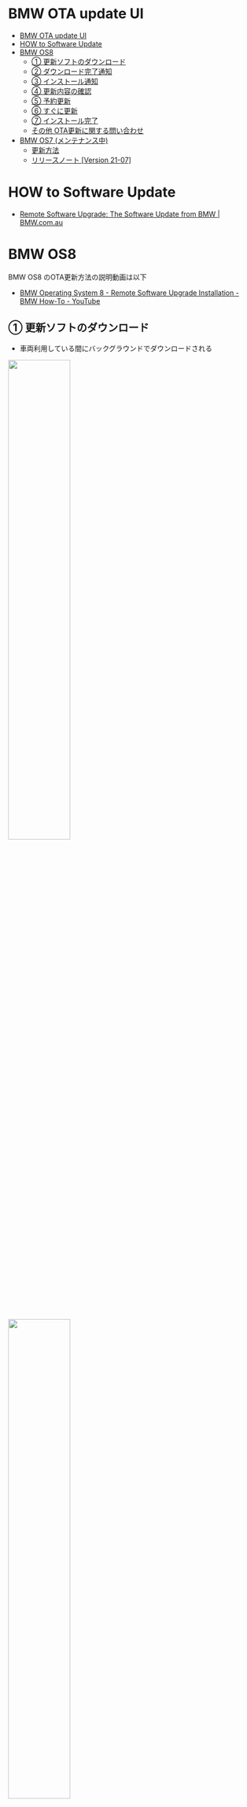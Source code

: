 # BMW OTA update UI


<!-- @import "[TOC]" {cmd="toc" depthFrom=1 depthTo=6 orderedList=false} -->

<!-- code_chunk_output -->

- [BMW OTA update UI](#bmw-ota-update-ui)
- [HOW to Software Update](#how-to-software-update)
- [BMW OS8](#bmw-os8)
  - [① 更新ソフトのダウンロード](#1-更新ソフトのダウンロード)
  - [② ダウンロード完了通知](#2-ダウンロード完了通知)
  - [③ インストール通知](#3-インストール通知)
  - [④ 更新内容の確認](#4-更新内容の確認)
  - [⑤ 予約更新](#5-予約更新)
  - [⑥ すぐに更新](#6-すぐに更新)
  - [⑦ インストール完了](#7-インストール完了)
  - [その他 OTA更新に関する問い合わせ](#その他-ota更新に関する問い合わせ)
- [BMW OS7 (メンテナンス中)](#bmw-os7-メンテナンス中)
  - [更新方法](#更新方法)
  - [リリースノート [Version 21-07]](#リリースノート-version-21-07)

<!-- /code_chunk_output -->

# HOW to Software Update

- [Remote Software Upgrade: The Software Update from BMW | BMW.com.au](https://www.bmw.com/en-au/offers-and-services/bmw-digital-services-and-connectivity/remote-software-upgrade.html)

#  BMW OS8 

BMW OS8 のOTA更新方法の説明動画は以下
- [BMW Operating System 8 - Remote Software Upgrade Installation - BMW How-To - YouTube](https://www.youtube.com/watch?v=mME39cwPUHM)

## ① 更新ソフトのダウンロード 
- 車両利用している間にバックグラウンドでダウンロードされる
<img src="./image/UI_OS8/bmw-ota-ui-022.png" width=50%>
<img src="./image/UI_OS8/bmw-ota-ui-001.png" width=50%>

## ② ダウンロード完了通知
- ダウンロードの完了がMyBMWアプリに通知
<img src="./image/UI_OS8/bmw-ota-ui-002.png" width=50%>
<img src="./image/UI_OS8/bmw-ota-ui-004.png" width=50%>

## ③ インストール通知
- ダウンロード完了後、車両を停止するとイントールを確認するメッセージが表示される
<img src="./image/UI_OS8/bmw-ota-ui-005.png" width=50%>
<img src="./image/UI_OS8/bmw-ota-ui-006.png" width=50%>

## ④ 更新内容の確認
- 更新内容を確認する場合は`"Info on version xxxx"`を選択
<img src="./image/UI_OS8/bmw-ota-ui-007.png" width=50%>
<img src="./image/UI_OS8/bmw-ota-ui-008.png" width=50%>

## ⑤ 予約更新
- すぐにインストールしない場合は、時間指定で予約が可能
- インストール中（約20分）は車両が利用できなくなる
<img src="./image/UI_OS8/bmw-ota-ui-009.png" width=50%>
<img src="./image/UI_OS8/bmw-ota-ui-010.png" width=50%>
<img src="./image/UI_OS8/bmw-ota-ui-011.png" width=50%>

## ⑥ すぐに更新
- `"Start upgrade now"`を選択
<img src="./image/UI_OS8/bmw-ota-ui-012.png" width=50%>
- 安全な場所に駐車し、`"OK, vehicle os parked sagety"`を選択
<img src="./image/UI_OS8/bmw-ota-ui-013.png" width=50%>
- `"Start upgrade now"`を選択
<img src="./image/UI_OS8/bmw-ota-ui-014.png" width=50%>
- インストールの注意事項が全て整っているかチェック
<img src="./image/UI_OS8/bmw-ota-ui-015.png" width=50%>
- 全てのチェックがOKになると、10秒後に更新が始まる
（ここでやっぱりとめたいときは`"Perform upgrade later"`を選択する）
<img src="./image/UI_OS8/bmw-ota-ui-016.png" width=50%>

## ⑦ インストール完了
- MyBMWアプリに更新完了通知
- 走行前に車両のコントロールディスプレイにも表示される
<img src="./image/UI_OS8/bmw-ota-ui-017.png" width=50%>
<img src="./image/UI_OS8/bmw-ota-ui-018.png" width=50%>

## その他 OTA更新に関する問い合わせ
- オペレータに接続し問い合わせ可能
- `"BMW Assistance APP"` > `"BMW Customer Support"`
<img src="./image/UI_OS8/bmw-ota-ui-019.png" width=50%>
<img src="./image/UI_OS8/bmw-ota-ui-020.png" width=50%>
<img src="./image/UI_OS8/bmw-ota-ui-021.png" width=50%>

<br>

---

#  BMW OS7 (メンテナンス中)

## 更新方法

- **車載機版**

[How to start a Remote Software Upgrade – BMW How-To - YouTube](https://www.youtube.com/watch?v=N58Zjde3DNo)

[<img src="./image/ota-how-to.png" width=50%>](https://www.youtube.com/watch?v=N58Zjde3DNo)

## リリースノート [Version 21-07]

- **WEB版 Release Note**

[Remote Software Upgrade: The Software Update Upgrade 21-07 | BMW.co.za](https://www.bmw.co.za/en/topics/offers-and-services/bmw-digital-services-and-connectivity/remote-software-upgrade-21-07.html)

- **車載機版 Release Note**

WEB版と記載してある内容は変わらん

<img src="./image/UI_OS7/bmw-os7-ota-ui-001.png" width=50%>
<img src="./image/UI_OS7/bmw-os7-ota-ui-002.png" width=50%>
<img src="./image/UI_OS7/bmw-os7-ota-ui-003.png" width=50%>
<img src="./image/UI_OS7/bmw-os7-ota-ui-004.png" width=50%>
<img src="./image/UI_OS7/bmw-os7-ota-ui-005.png" width=50%>
<img src="./image/UI_OS7/bmw-os7-ota-ui-006.png" width=50%>
<img src="./image/UI_OS7/bmw-os7-ota-ui-007.png" width=50%>
<img src="./image/UI_OS7/bmw-os7-ota-ui-008.png" width=50%>
<img src="./image/UI_OS7/bmw-os7-ota-ui-009.png" width=50%>
<img src="./image/UI_OS7/bmw-os7-ota-ui-010.png" width=50%>
<img src="./image/UI_OS7/bmw-os7-ota-ui-011.png" width=50%>
<img src="./image/UI_OS7/bmw-os7-ota-ui-012.png" width=50%>
<img src="./image/UI_OS7/bmw-os7-ota-ui-013.png" width=50%>
<img src="./image/UI_OS7/bmw-os7-ota-ui-014.png" width=50%>
<img src="./image/UI_OS7/bmw-os7-ota-ui-015.png" width=50%>
<img src="./image/UI_OS7/bmw-os7-ota-ui-016.png" width=50%>
<img src="./image/UI_OS7/bmw-os7-ota-ui-017.png" width=50%>
